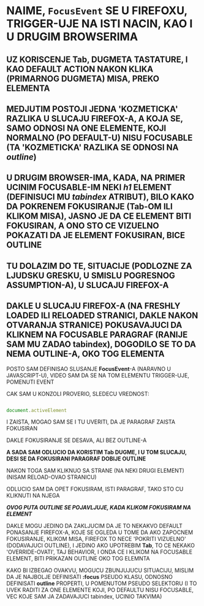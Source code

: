 # NAIME, `FocusEvent` SE U FIREFOXU, TRIGGER-UJE NA ISTI NACIN, KAO I U DRUGIM BROWSERIMA

## UZ KORISCENJE **Tab**, DUGMETA TASTATURE, I KAO DEFAULT ACTION NAKON KLIKA (PRIMARNOG DUGMETA) MISA, PREKO ELEMENTA

## MEDJUTIM POSTOJI JEDNA 'KOZMETICKA' RAZLIKA U SLUCAJU FIREFOX-A, A KOJA SE, SAMO ODNOSI NA ONE ELEMENTE, KOJI NORMALNO (PO DEFAULT-U) NISU FOCUSABLE (TA 'KOZMETICKA' RAZLIKA SE ODNOSI NA *outline*)

## U DRUGIM BROWSER-IMA, KADA, NA PRIMER UCINIM FOCUSABLE-IM NEKI *h1* ELEMENT (DEFINISUCI MU *tabindex* ATRIBUT), BILO KAKO DA POKRENEM FOKUSIRANJE (Tab-OM ILI KLIKOM MISA), JASNO JE DA CE ELEMENT BITI FOKUSIRAN, A ONO STO CE VIZUELNO POKAZATI DA JE ELEMENT FOKUSIRAN, BICE OUTLINE

## TU DOLAZIM DO TE, SITUACIJE (PODLOZNE ZA LJUDSKU GRESKU, U SMISLU POGRESNOG ASSUMPTION-A), U SLUCAJU FIREFOX-A

## DAKLE U SLUCAJU FIREFOX-A (NA FRESHLY LOADED ILI RELOADED STRANICI, DAKLE NAKON OTVARANJA STRANICE) POKUSAVAJUCI DA KLIKNEM NA FOCUSABLE PARAGRAF (RANIJE SAM MU ZADAO tabindex), DOGODILO SE TO DA NEMA OUTLINE-A, OKO TOG ELEMENTA

POSTO SAM DEFINISAO SLUSANJE **FocusEvent**-A (NARAVNO U JAVASCRIPT-U), VIDEO SAM DA SE NA TOM ELEMENTU TRIGGER-UJE, POMENUTI EVENT

CAK SAM U KONZOLI PROVERIO, SLEDECU VREDNOST:

```JAVASCRIPT

document.activeElement

```

I ZAISTA, MOGAO SAM SE I TU UVERITI, DA JE PARAGRAF ZAISTA FOKUSIRAN

DAKLE FOKUSIRANJE SE DESAVA, ALI BEZ OUTLINE-A

**A SADA SAM ODLUCIO DA KORISTIM **Tab** DUGME, I U TOM SLUCAJU, DESI SE DA FOKUSIRANI PARAGRAF DOBIJE OUTLINE**

NAKON TOGA SAM KLIKNUO SA STRANE (NA NEKI DRUGI ELEMENT) (NISAM RELOAD-OVAO STRANICU)

ODLUCIO SAM DA OPET FOKUSIRAM, ISTI PARAGRAF, TAKO STO CU KLIKNUTI NA NJEGA

***OVOG PUTA OUTLINE SE POJAVLJUJE, KADA KLIKOM FOKUSIRAM NA ELEMENT***

DAKLE MOGU JEDINO DA ZAKLJUCIM DA JE TO NEKAKVO DEFAULT PONASANJE FIREFOX-A, KOJE SE OGLEDA U TOME DA AKO ZAPOCNEM FOKUSIRANJE, KLIKOM MISA, FIREFOX TO NECE 'POKRITI VIZUELNO' (DODAVAJUCI OUTLINE), I JEDINO AKO UPOTREBIM **Tab**, TO CE NEKAKO 'OVERRIDE-OVATI', TAJ BEHAVIOR, I ONDA CE I KLIKOM NA FOCUSABLE ELEMENT, BITI PRIKAZAN OUTLINE OKO TOG ELEMNTA

KAKO BI IZBEGAO OVAKVU, MOGUCU ZBUNJUJUCU SITUACIJU, MISLIM DA JE NAJBOLJE DEFINISATI **:focus** PSEUDO KLASU, ODNOSNO DEFINISATI **outline** PROPERTI, U POMENUTOM PSEUDO SELEKTORU (I TO UVEK RADITI ZA ONE ELEMENTE KOJI, PO DEFAULTU NISU FOCUSABLE, VEC KOJE SAM JA ZADAVAJUCI tabindex, UCINIO TAKVIMA)
